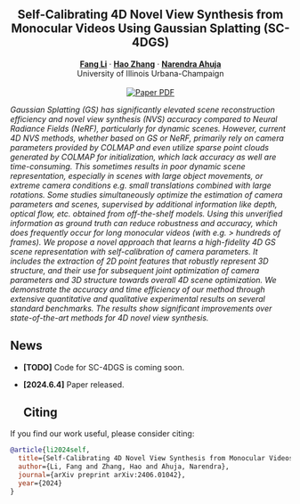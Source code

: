 <p align="center">

  <h2 align="center">Self-Calibrating 4D Novel View Synthesis from Monocular Videos Using Gaussian Splatting (SC-4DGS)</h2>
  <p align="center">
    <a href="https://fangli333.github.io/"><strong>Fang Li</strong></a>
    ·  
    <a href="https://haoz19.github.io/"><strong>Hao Zhang</strong></a>
    ·
    <a href="https://vision.ai.illinois.edu/narendra-ahuja/"><strong>Narendra Ahuja</strong></a>
    <br>
    University of Illinois Urbana-Champaign
    <br>
    </br>
        <a href="https://arxiv.org/abs/2406.01042">
        <img src='https://img.shields.io/badge/arXiv-SC--4DGS-green' alt='Paper PDF'>
        </a>
        
<!--         <a href='https://boese0601.github.io/magicpose4d/'>
        <img src='https://img.shields.io/badge/Project_Page-MagicPose4D-blue' alt='Project Page'></a> -->

</p>

*Gaussian Splatting (GS) has significantly elevated scene reconstruction efficiency and novel view synthesis (NVS) accuracy compared to Neural Radiance Fields (NeRF), particularly for dynamic scenes. However, current 4D NVS methods, whether based on GS or NeRF, primarily rely on camera parameters provided by COLMAP and even utilize sparse point clouds generated by COLMAP for initialization, which lack accuracy as well are time-consuming. This sometimes results in poor dynamic scene representation, especially in scenes with large object movements, or extreme camera conditions e.g. small translations combined with large rotations. Some studies simultaneously optimize the estimation of camera parameters and scenes, supervised by additional information like depth, optical flow, etc. obtained from off-the-shelf models. Using this unverified information as ground truth can reduce robustness and accuracy, which does frequently occur for long monocular videos (with e.g. > hundreds of frames). We propose a novel approach that learns a high-fidelity 4D GS scene representation with self-calibration of camera parameters. It includes the extraction of 2D point features that robustly represent 3D structure, and their use for subsequent joint optimization of camera parameters and 3D structure towards overall 4D scene optimization. We demonstrate the accuracy and time efficiency of our method through extensive quantitative and qualitative experimental results on several standard benchmarks. The results show significant improvements over state-of-the-art methods for 4D novel view synthesis.*

## News
* **[TODO]** Code for SC-4DGS is coming soon.
* **[2024.6.4]** Paper released.

  ## Citing
If you find our work useful, please consider citing:
```BibTeX
@article{li2024self,
  title={Self-Calibrating 4D Novel View Synthesis from Monocular Videos Using Gaussian Splatting},
  author={Li, Fang and Zhang, Hao and Ahuja, Narendra},
  journal={arXiv preprint arXiv:2406.01042},
  year={2024}
}
```
